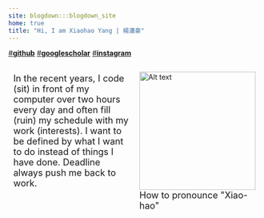 ```yaml
---
site: blogdown:::blogdown_site
home: true
title: "Hi, I am Xiaohao Yang | 楊瀟豪"
---
```


[#**github**](https://github.com/billbillbilly)
[#**googlescholar**](https://scholar.google.com/citations?hl=en&user=7gBKKAUAAAAJ)
[#**instagram**](https://www.instagram.com/xiaohao._y/?utm_source=ig_embed&amp;utm_campaign=loading)

<div>
  <audio id="audio">
    <source src="/images/xiaohao.mp3" type="audio/mpeg">
    Your browser does not support the audio element.
  </audio>
</div>

<div style="display: flex;">
  <div style="flex: 50%; margin: 0 10px;">
    <p style="font-size: min(18px,3vw);">
      In the recent years, I code (sit) in front of my computer over two hours every day and often fill (ruin) my schedule with my work (interests). I want to be defined by what I want to do instead of things I have done. Deadline always push me back to work. 
    </p>
  </div>
  <div style="flex: 50%; margin: 15px 10px;">
    <img src="/images/myhead.png" alt="Alt text" style="width: 100%;">
    <p style="font-size: min(18px,3vw); margin: 0 0 0;">How to pronounce "Xiao-hao"
    <i class="fa-solid fa-volume-low" id="play-button"></i>
  </p>
  </div>
</div>

<script>
  const audio = document.getElementById("audio");
  const playPauseButton = document.getElementById("play-button");
  playPauseButton.addEventListener("click", () => {
    audio.play();
  });
</script>
